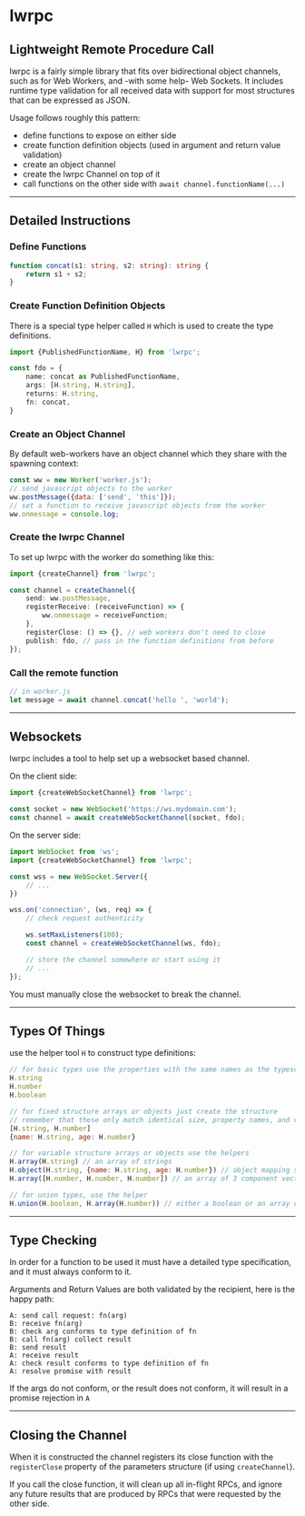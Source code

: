 # lwrpc
## Lightweight Remote Procedure Call

lwrpc is a fairly simple library that fits over bidirectional object channels, such as for Web Workers, and -with some help- Web Sockets. It includes runtime type validation for all received data with support for most structures that can be expressed as JSON.

Usage follows roughly this pattern:
- define functions to expose on either side
- create function definition objects (used in argument and return value validation)
- create an object channel
- create the lwrpc Channel on top of it
- call functions on the other side with `await channel.functionName(...)`

---
## Detailed Instructions
### Define Functions

```typescript
function concat(s1: string, s2: string): string {
    return s1 + s2;
}
```

### Create Function Definition Objects
There is a special type helper called `H` which is used to create the type definitions.

```typescript
import {PublishedFunctionName, H} from 'lwrpc';

const fdo = {
    name: concat as PublishedFunctionName,
    args: [H.string, H.string],
    returns: H.string,
    fn: concat,
}
```

### Create an Object Channel
By default web-workers have an object channel which they share with the spawning context:

```javascript
const ww = new Worker('worker.js');
// send javascript objects to the worker
ww.postMessage({data: ['send', 'this']});
// set a function to receive javascript objects from the worker
ww.onmessage = console.log;
```

### Create the lwrpc Channel
To set up lwrpc with the worker do something like this:
```typescript
import {createChannel} from 'lwrpc';

const channel = createChannel({
    send: ww.postMessage,
    registerReceive: (receiveFunction) => {
        ww.onmessage = receiveFunction;
    },
    registerClose: () => {}, // web workers don't need to close
    publish: fdo, // pass in the function definitions from before
});
```

### Call the remote function
```typescript
// in worker.js
let message = await channel.concat('hello ', 'world');
```

---
## Websockets
lwrpc includes a tool to help set up a websocket based channel.

On the client side:
```typescript
import {createWebSocketChannel} from 'lwrpc';

const socket = new WebSocket('https://ws.mydomain.com');
const channel = await createWebSocketChannel(socket, fdo);
```

On the server side:
```typescript
import WebSocket from 'ws';
import {createWebSocketChannel} from 'lwrpc';

const wss = new WebSocket.Server({
    // ...
})

wss.on('connection', (ws, req) => {
    // check request authenticity

    ws.setMaxListeners(100);
    const channel = createWebSocketChannel(ws, fdo);

    // store the channel somewhere or start using it
    // ...
});
```

You must manually close the websocket to break the channel.

---
## Types Of Things

use the helper tool `H` to construct type definitions:

```javascript
// for basic types use the properties with the same names as the typescript types
H.string
H.number
H.boolean

// for fixed structure arrays or objects just create the structure
// remember that these only match identical size, property names, and value-types
[H.string, H.number]
{name: H.string, age: H.number}

// for variable structure arrays or objects use the helpers
H.array(H.string) // an array of strings
H.object(H.string, {name: H.string, age: H.number}) // object mapping strings to a fixed structure object
H.array([H.number, H.number, H.number]) // an array of 3 component vectors (as arrays)

// for union types, use the helper
H.union(H.boolean, H.array(H.number)) // either a boolean or an array of numbers
```

---
## Type Checking

In order for a function to be used it must have a detailed type specification, and it must always conform to it.

Arguments and Return Values are both validated by the recipient, here is the happy path:

```
A: send call request: fn(arg)
B: receive fn(arg)
B: check arg conforms to type definition of fn
B: call fn(arg) collect result
B: send result
A: receive result
A: check result conforms to type definition of fn
A: resolve promise with result
```

If the args do not conform, or the result does not conform, it will result in a promise rejection in `A`

---
## Closing the Channel

When it is constructed the channel registers its close function with the `registerClose` property of the parameters structure (if using `createChannel`).

If you call the close function, it will clean up all in-flight RPCs, and ignore any future results that are produced by RPCs that were requested by the other side.
